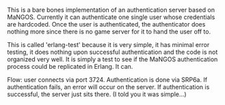 This is a bare bones implementation of an authentication server based on MaNGOS. Currently it can authenticate one single user whose credentials are hardcoded. Once the user is authenticated, the authenticator does nothing more since there is no game server for it to hand the user off to.

This is called 'erlang-test' because it is very simple, it has minimal error testing, it does nothing upon successful authentication and the code is not organized very well. It is simply a test to see if the MaNGOS authentication process could be replicated in Erlang. It can.

Flow: user connects via port 3724. Authentication is done via SRP6a. If authentication fails, an error will occur on the server. If authentication is successful, the server just sits there. (I told you it was simple...)
